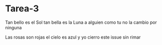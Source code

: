 # Tarea-3

Tan bello es el Sol
tan bella es la Luna
a alguien como tu
no la cambio por ninguna

Las rosas son rojas
el cielo es azul
y yo cierro este issue sin rimar
